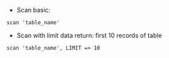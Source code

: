 - Scan basic:
```
scan 'table_name'
```
- Scan with limit data return: first 10 records of table
```
scan 'table_name', LIMIT => 10
```
